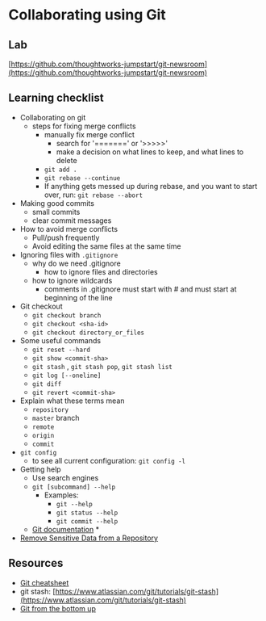 # Collaborating using Git

## Lab

[https://github.com/thoughtworks-jumpstart/git-newsroom](https://github.com/thoughtworks-jumpstart/git-newsroom)

## Learning checklist

* Collaborating on git
  * steps for fixing merge conflicts
    * manually fix merge conflict
      * search for '=======' or '&gt;&gt;&gt;&gt;&gt;'
      * make a decision on what lines to keep, and what lines to delete 
    * `git add .`
    * `git rebase --continue`
    * If anything gets messed up during rebase, and you want to start over, run: `git rebase --abort`
* Making good commits
  * small commits
  * clear commit messages
* How to avoid merge conflicts
  * Pull/push frequently
  * Avoid editing the same files at the same time
* Ignoring files with `.gitignore`
  * why do we need .gitignore
    * how to ignore files and directories
  * how to ignore wildcards
    * comments in .gitignore must start with \# and must start at beginning of the line
* Git checkout
  * `git checkout branch`
  * `git checkout <sha-id>`
  * `git checkout directory_or_files`
* Some useful commands
  * `git reset --hard`
  * `git show <commit-sha>`
  * `git stash` , `git stash pop`, `git stash list`
  * `git log [--oneline]`
  * `git diff`
  * `git revert <commit-sha>`
* Explain what these terms mean
  * `repository`
  * `master` branch
  * `remote`
  * `origin`
  * `commit`
* `git config`
  * to see all current configuration: `git config -l`
* Getting help
  * Use search engines
  * `git [subcommand] --help`
    * Examples:
      * `git --help`
      * `git status --help`
      * `git commit --help`
  * [Git documentation](https://git-scm.com/doc)
    * 
* [Remove Sensitive Data from a Repository](https://help.github.com/articles/removing-sensitive-data-from-a-repository/)

## Resources

* [Git cheatsheet](https://services.github.com/on-demand/downloads/github-git-cheat-sheet.pdf)
* git stash: [https://www.atlassian.com/git/tutorials/git-stash](https://www.atlassian.com/git/tutorials/git-stash)
* [Git from the bottom up](https://jwiegley.github.io/git-from-the-bottom-up/)

